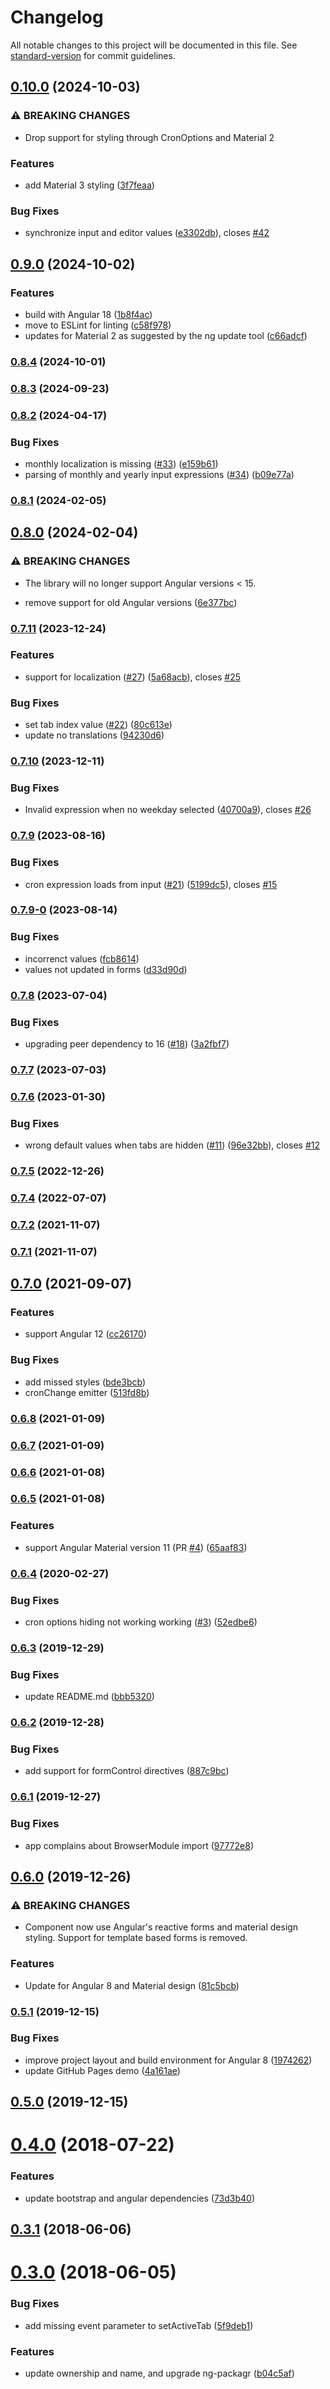 # Changelog

All notable changes to this project will be documented in this file. See [standard-version](https://github.com/conventional-changelog/standard-version) for commit guidelines.

## [0.10.0](https://github.com/haavardj/ngx-cron-editor/compare/v0.9.0...v0.10.0) (2024-10-03)


### ⚠ BREAKING CHANGES

* Drop support for styling through CronOptions and Material 2

### Features

* add Material 3 styling ([3f7feaa](https://github.com/haavardj/ngx-cron-editor/commit/3f7feaa82e43f4f29079b5dd3a83cfda0efe3ccc))


### Bug Fixes

* synchronize input and editor values ([e3302db](https://github.com/haavardj/ngx-cron-editor/commit/e3302dbec8f5880dfe6733faba64f4271a21e3d9)), closes [#42](https://github.com/haavardj/ngx-cron-editor/issues/42)

## [0.9.0](https://github.com/haavardj/ngx-cron-editor/compare/v0.8.4...v0.9.0) (2024-10-02)


### Features

* build with Angular 18 ([1b8f4ac](https://github.com/haavardj/ngx-cron-editor/commit/1b8f4accd90f55c6aab03b177296cd368bcda6d2))
* move to ESLint for linting ([c58f978](https://github.com/haavardj/ngx-cron-editor/commit/c58f978413e9ebc7634ff88170da38c6a2b829b0))
* updates for Material 2 as suggested by the ng update tool ([c66adcf](https://github.com/haavardj/ngx-cron-editor/commit/c66adcfb8d9e6445fd9b342c49a7e9d18425eb46))

### [0.8.4](https://github.com/haavardj/ngx-cron-editor/compare/v0.8.3...v0.8.4) (2024-10-01)

### [0.8.3](https://github.com/haavardj/ngx-cron-editor/compare/v0.8.2...v0.8.3) (2024-09-23)

### [0.8.2](https://github.com/haavardj/ngx-cron-editor/compare/v0.8.1...v0.8.2) (2024-04-17)


### Bug Fixes

* monthly localization is missing ([#33](https://github.com/haavardj/ngx-cron-editor/issues/33)) ([e159b61](https://github.com/haavardj/ngx-cron-editor/commit/e159b61b8674ed2ecd7072518570ea2c99094200))
* parsing of monthly and yearly input expressions ([#34](https://github.com/haavardj/ngx-cron-editor/issues/34)) ([b09e77a](https://github.com/haavardj/ngx-cron-editor/commit/b09e77ae1cd6c943e2e7d19487e4f26eaf7bdb8c))

### [0.8.1](https://github.com/haavardj/ngx-cron-editor/compare/v0.8.0...v0.8.1) (2024-02-05)

## [0.8.0](https://github.com/haavardj/ngx-cron-editor/compare/v0.7.11...v0.8.0) (2024-02-04)


### ⚠ BREAKING CHANGES

* The library will no longer support Angular versions < 15.

* remove support for old Angular versions ([6e377bc](https://github.com/haavardj/ngx-cron-editor/commit/6e377bc0342cb5ff32c99299c4cf315d6e2da75b))

### [0.7.11](https://github.com/haavardj/ngx-cron-editor/compare/v0.7.10...v0.7.11) (2023-12-24)


### Features

* support for localization ([#27](https://github.com/haavardj/ngx-cron-editor/issues/27)) ([5a68acb](https://github.com/haavardj/ngx-cron-editor/commit/5a68acb3a95d04cee8b0b2dc143bbe6bb91589da)), closes [#25](https://github.com/haavardj/ngx-cron-editor/issues/25)


### Bug Fixes

* set tab index value  ([#22](https://github.com/haavardj/ngx-cron-editor/issues/22)) ([80c613e](https://github.com/haavardj/ngx-cron-editor/commit/80c613ec578496b71760e0f2b3eee7e51b43e9cf))
* update no translations ([94230d6](https://github.com/haavardj/ngx-cron-editor/commit/94230d60ec862ce65add9cfc138d1cc577e4f74a))

### [0.7.10](https://github.com/haavardj/ngx-cron-editor/compare/v0.7.9...v0.7.10) (2023-12-11)


### Bug Fixes

* Invalid expression when no weekday selected ([40700a9](https://github.com/haavardj/ngx-cron-editor/commit/40700a992bd367555b26f3d841e62088111350a5)), closes [#26](https://github.com/haavardj/ngx-cron-editor/issues/26)

### [0.7.9](https://github.com/haavardj/ngx-cron-editor/compare/v0.7.8...v0.7.9) (2023-08-16)


### Bug Fixes

* cron expression loads from input ([#21](https://github.com/haavardj/ngx-cron-editor/issues/21)) ([5199dc5](https://github.com/haavardj/ngx-cron-editor/commit/5199dc5a878fa26406d0b22595523203d9d650d6)), closes [#15](https://github.com/haavardj/ngx-cron-editor/issues/15)

### [0.7.9-0](https://github.com/haavardj/ngx-cron-editor/compare/v0.7.8...v0.7.9-0) (2023-08-14)


### Bug Fixes

* incorrenct values ([fcb8614](https://github.com/haavardj/ngx-cron-editor/commit/fcb86144b2f1b7969a773c0b43ccd308b6e96f93))
* values not updated in forms ([d33d90d](https://github.com/haavardj/ngx-cron-editor/commit/d33d90d5f4b9ebb06d6f82f1dadd5f2780601eef))

### [0.7.8](https://github.com/haavardj/ngx-cron-editor/compare/v0.7.7...v0.7.8) (2023-07-04)


### Bug Fixes

* upgrading peer dependency to 16 ([#18](https://github.com/haavardj/ngx-cron-editor/issues/18)) ([3a2fbf7](https://github.com/haavardj/ngx-cron-editor/commit/3a2fbf79a260763380d6f45711ca179336e0618e))

### [0.7.7](https://github.com/haavardj/ngx-cron-editor/compare/v0.7.6...v0.7.7) (2023-07-03)

### [0.7.6](https://github.com/haavardj/ngx-cron-editor/compare/v0.7.5...v0.7.6) (2023-01-30)


### Bug Fixes

* wrong default values when tabs are hidden ([#11](https://github.com/haavardj/ngx-cron-editor/issues/11)) ([96e32bb](https://github.com/haavardj/ngx-cron-editor/commit/96e32bbb3904e10b3aedc949a6a06efa27081cd0)), closes [#12](https://github.com/haavardj/ngx-cron-editor/issues/12)

### [0.7.5](https://github.com/haavardj/ngx-cron-editor/compare/v0.7.4...v0.7.5) (2022-12-26)

### [0.7.4](https://github.com/haavardj/ngx-cron-editor/compare/v0.7.3...v0.7.4) (2022-07-07)

### [0.7.2](https://github.com/haavardj/ngx-cron-editor/compare/v0.7.1...v0.7.2) (2021-11-07)

### [0.7.1](https://github.com/haavardj/ngx-cron-editor/compare/v0.7.0...v0.7.1) (2021-11-07)

## [0.7.0](https://github.com/haavardj/ngx-cron-editor/compare/v0.6.8...v0.7.0) (2021-09-07)


### Features

* support Angular 12 ([cc26170](https://github.com/haavardj/ngx-cron-editor/commit/cc261705bd15b2a540340f996e43fe447d45a2ab))


### Bug Fixes

* add missed styles ([bde3bcb](https://github.com/haavardj/ngx-cron-editor/commit/bde3bcbc21a744a56db73a563be4ac9bd0bccdea))
* cronChange emitter ([513fd8b](https://github.com/haavardj/ngx-cron-editor/commit/513fd8baa132212f5c318aa1d7e273660501df1b))

### [0.6.8](https://github.com/haavardj/ngx-cron-editor/compare/v0.6.7...v0.6.8) (2021-01-09)

### [0.6.7](https://github.com/haavardj/ngx-cron-editor/compare/v0.6.6...v0.6.7) (2021-01-09)

### [0.6.6](https://github.com/haavardj/ngx-cron-editor/compare/v0.6.5...v0.6.6) (2021-01-08)

### [0.6.5](https://github.com/haavardj/ngx-cron-editor/compare/v0.6.4...v0.6.5) (2021-01-08)


### Features

* support Angular Material version 11 (PR [#4](https://github.com/haavardj/ngx-cron-editor/issues/4)) ([65aaf83](https://github.com/haavardj/ngx-cron-editor/commit/65aaf835af7ac42d104478abab8732ec556df7ae))

### [0.6.4](https://github.com/haavardj/ngx-cron-editor/compare/v0.6.3...v0.6.4) (2020-02-27)


### Bug Fixes

* cron options hiding not working working ([#3](https://github.com/haavardj/ngx-cron-editor/issues/3)) ([52edbe6](https://github.com/haavardj/ngx-cron-editor/commit/52edbe6f86bf4ba0a547e7206718da88c9a6b636))

### [0.6.3](https://github.com/haavardj/ngx-cron-editor/compare/v0.6.2...v0.6.3) (2019-12-29)


### Bug Fixes

* update README.md ([bbb5320](https://github.com/haavardj/ngx-cron-editor/commit/bbb53206ff59c6fdb13d2dfe8d5d03dd32e34779))

### [0.6.2](https://github.com/haavardj/ngx-cron-editor/compare/v0.6.1...v0.6.2) (2019-12-28)


### Bug Fixes

* add support for formControl directives ([887c9bc](https://github.com/haavardj/ngx-cron-editor/commit/887c9bcba2a8e6d898d981cfd1ab18ac144802c9))

### [0.6.1](https://github.com/haavardj/ngx-cron-editor/compare/v0.6.0...v0.6.1) (2019-12-27)


### Bug Fixes

* app complains about BrowserModule import ([97772e8](https://github.com/haavardj/ngx-cron-editor/commit/97772e86a37ae3b91babeed74dcd7592da5b6ec8))

## [0.6.0](https://github.com/haavardj/ngx-cron-editor/compare/v0.5.1...v0.6.0) (2019-12-26)


### ⚠ BREAKING CHANGES

* Component now use Angular's reactive forms and material design styling.
Support for template based forms is removed.

### Features

* Update for Angular 8 and Material design ([81c5bcb](https://github.com/haavardj/ngx-cron-editor/commit/81c5bcb))

### [0.5.1](https://github.com/haavardj/ngx-cron-editor/compare/v0.5.0...v0.5.1) (2019-12-15)


### Bug Fixes

* improve project layout and build environment for Angular 8 ([1974262](https://github.com/haavardj/ngx-cron-editor/commit/1974262))
* update GitHub Pages demo ([4a161ae](https://github.com/haavardj/ngx-cron-editor/commit/4a161ae))

## [0.5.0](https://github.com/haavardj/ngx-cron-editor/compare/v0.4.0...v0.5.0) (2019-12-15)

<a name="0.4.0"></a>
# [0.4.0](https://github.com/haavardj/ngx-cron-editor/compare/v0.3.1...v0.4.0) (2018-07-22)


### Features

* update bootstrap and angular dependencies ([73d3b40](https://github.com/haavardj/ngx-cron-editor/commit/73d3b40))



<a name="0.3.1"></a>
## [0.3.1](https://github.com/haavardj/ngx-cron-editor/compare/v0.3.0...v0.3.1) (2018-06-06)



<a name="0.3.0"></a>
# [0.3.0](https://github.com/haavardj/ngx-cron-editor/compare/v0.2.0...v0.3.0) (2018-06-05)


### Bug Fixes

* add missing event parameter to setActiveTab ([5f9deb1](https://github.com/haavardj/ngx-cron-editor/commit/5f9deb1))


### Features

* update ownership and name, and upgrade ng-packagr ([b04c5af](https://github.com/haavardj/ngx-cron-editor/commit/b04c5af))
